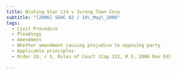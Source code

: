 ```yaml
---
title: Wishing Star Ltd v Jurong Town Corp 
subtitle: "[2006] SGHC 82 / 18\_May\_2006"
tags:
  - Civil Procedure
  - Pleadings
  - Amendment
  - Whether amendment causing prejudice to opposing party
  - Applicable principles
  - Order 20, r 5, Rules of Court (Cap 322, R 5, 2006 Rev Ed)

---
```


